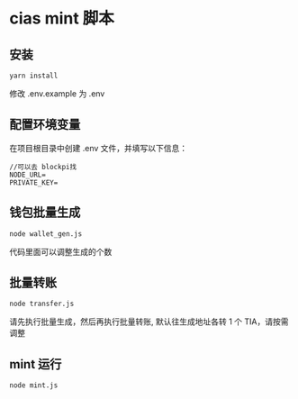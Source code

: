 # cias mint 脚本

## 安装

```
yarn install
```

修改 .env.example 为 .env

## 配置环境变量

在项目根目录中创建 .env 文件，并填写以下信息：

```
//可以去 blockpi找
NODE_URL=
PRIVATE_KEY=
```

## 钱包批量生成

```
node wallet_gen.js
```

代码里面可以调整生成的个数

## 批量转账

```
node transfer.js
```

请先执行批量生成，然后再执行批量转账, 默认往生成地址各转 1 个 TIA，请按需调整

## mint 运行

```
node mint.js
```
